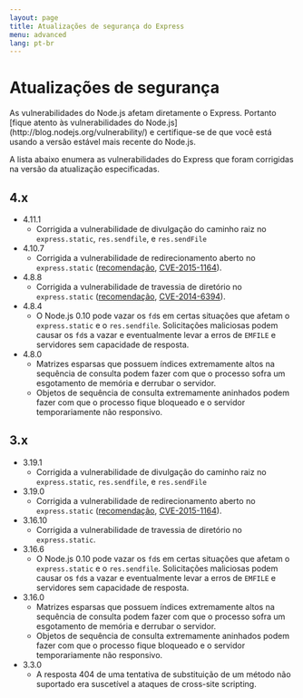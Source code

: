 ```yaml
---
layout: page
title: Atualizações de segurança do Express
menu: advanced
lang: pt-br
---
```


# Atualizações de segurança

<div class="doc-box doc-notice" markdown="1">
As vulnerabilidades do Node.js afetam diretamente o Express. Portanto
[fique atento às
vulnerabilidades do Node.js](http://blog.nodejs.org/vulnerability/) e certifique-se de que você está
usando a versão estável mais recente do Node.js.
</div>

A lista abaixo enumera as vulnerabilidades do Express que foram
corrigidas na versão da atualização especificadas.

## 4.x

  * 4.11.1
    * Corrigida a vulnerabilidade de divulgação do caminho
raiz no `express.static`, `res.sendfile`, e `res.sendFile`
  * 4.10.7
    * Corrigida a vulnerabilidade de redirecionamento aberto
no `express.static` ([recomendação](https://nodesecurity.io/advisories/serve-static-open-redirect),
[CVE-2015-1164](http://cve.mitre.org/cgi-bin/cvename.cgi?name=CVE-2015-1164)).
  * 4.8.8
    * Corrigida a vulnerabilidade de travessia de diretório no `express.static` ([recomendação](http://nodesecurity.io/advisories/send-directory-traversal), [CVE-2014-6394](http://cve.mitre.org/cgi-bin/cvename.cgi?name=CVE-2014-6394)).
  * 4.8.4
    * O Node.js 0.10 pode vazar os `fd`s em certas situações que afetam o `express.static` e o
`res.sendfile`. Solicitações maliciosas podem causar os `fd`s a vazar e eventualmente levar a erros
de `EMFILE` e servidores sem capacidade de resposta.
  * 4.8.0
    * Matrizes esparsas que possuem índices extremamente altos na sequência de consulta podem fazer com que o processo sofra um
esgotamento de memória e derrubar o servidor.
    * Objetos de sequência de consulta extremamente aninhados podem fazer com que o processo fique bloqueado e o servidor
temporariamente não responsivo.


## 3.x

  * 3.19.1
    * Corrigida a vulnerabilidade de divulgação do caminho raiz no `express.static`,
`res.sendfile`, e `res.sendFile`
  * 3.19.0
    * Corrigida a vulnerabilidade de redirecionamento aberto no `express.static` ([recomendação](https://nodesecurity.io/advisories/serve-static-open-redirect),
[CVE-2015-1164](http://cve.mitre.org/cgi-bin/cvename.cgi?name=CVE-2015-1164)).
  * 3.16.10
    * Corrigida a vulnerabilidade de travessia de diretório no `express.static`.
  * 3.16.6
    * O Node.js 0.10 pode vazar os `fd`s em certas situações que afetam o `express.static` e o
`res.sendfile`. Solicitações maliciosas podem causar os `fd`s a vazar e eventualmente levar a erros de
`EMFILE` e servidores sem capacidade de resposta.
  * 3.16.0
    * Matrizes esparsas que possuem índices extremamente altos na sequência de consulta podem fazer com que o processo sofra um
esgotamento de memória e derrubar o servidor.
    * Objetos de sequência de consulta extremamente aninhados podem fazer com que o processo fique bloqueado e o servidor
temporariamente não responsivo.
  * 3.3.0
    * A resposta 404 de uma tentativa de substituição de um método não suportado era suscetível a ataques de cross-site scripting.
